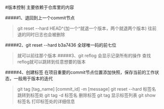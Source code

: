 #版本控制
主要依赖于仓库里的内容

#####1、退回到上一个commit节点
>git reset --hard HEAD^(加一个^就退一个版本，两个就退两个版本)
>往前退的同时日志也会被删除

#####2、git reset --hard b3a7436
全球唯一码的前七位
>就可以前往那个版本
#####3、git reflog
会显示记录所有的操作
>查找reflog就可以跳转到任意想要的版本

#####4、创建标签
在项目重要的commit节点位置添加快照，保存当前的工作状态，一般用于版本的迭代
>git tag [tag_name] [commit_id] -m [message]
>git reset --hard 标签名 跳转到标签处
>git tag -d 标签名 删除标签
>git tag 显示标签列表
>git show 标签名 打印标签处的详细信息



